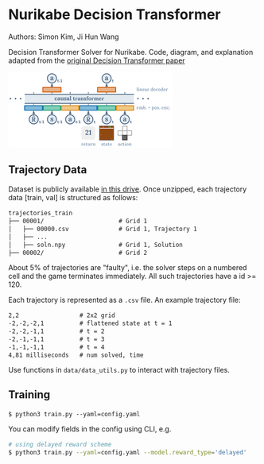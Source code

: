 # Nurikabe Decision Transformer
Authors: Simon Kim, Ji Hun Wang

Decision Transformer Solver for Nurikabe. Code, diagram, and explanation adapted from the [original Decision Transformer paper](https://arxiv.org/abs/2106.01345)

![](decision_transformer.png)

## Trajectory Data 
Dataset is publicly available [in this drive](https://drive.google.com/drive/folders/1sYMgK5gEobvXhwXw8rZRuJuXeImitsrV?usp=sharing). Once unzipped, each trajectory data [train, val] is structured as follows:
```
trajectories_train
├── 00001/                     # Grid 1   
│   ├── 00000.csv              # Grid 1, Trajectory 1
│   ├── ...
│   ├── soln.npy               # Grid 1, Solution          
├── 00002/                     # Grid 2                
```
About 5% of trajectories are "faulty", i.e. the solver steps on a numbered cell and the game terminates immediately. All such trajectories
have a id >= 120. 

Each trajectory is represented as a `.csv` file. An example trajectory file:
```
2,2                 # 2x2 grid
-2,-2,-2,1          # flattened state at t = 1
-2,-2,-1,1          # t = 2
-2,-1,-1,1          # t = 3
-1,-1,-1,1          # t = 4
4,81 milliseconds   # num solved, time
```
Use functions in `data/data_utils.py` to interact with trajectory files.

## Training
```console
$ python3 train.py --yaml=config.yaml
```
You can modify fields in the config using CLI, e.g.
```bash
# using delayed reward scheme
$ python3 train.py --yaml=config.yaml --model.reward_type='delayed' 